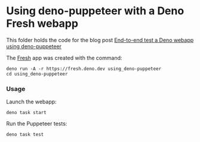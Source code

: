 # Using deno-puppeteer with a Deno Fresh webapp

This folder holds the code for the blog post [End-to-end test a Deno webapp using deno-puppeteer](https://deno-blog.deno.dev/End-to-end_test_a_Deno_webapp_using_deno-puppeteer.2022-08-14)

The [Fresh](https://fresh.deno.dev) app was created with the command:
```
deno run -A -r https://fresh.deno.dev using_deno-puppeteer
cd using_deno-puppeteer
```

### Usage

Launch the webapp:

```
deno task start
```

Run the Puppeteer tests:

```
deno task test
```


